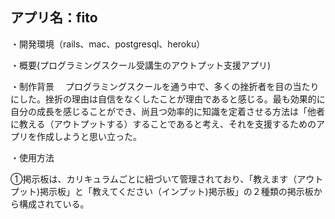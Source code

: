 ## アプリ名：fito

・開発環境（rails、mac、postgresql、heroku）

・概要(プログラミングスクール受講生のアウトプット支援アプリ)

・制作背景
　プログラミングスクールを通う中で、多くの挫折者を目の当たりにした。挫折の理由は自信をなくしたことが理由であると感じる。最も効果的に自分の成長を感じることができ、尚且つ効率的に知識を定着させる方法は「他者に教える（アウトプットする）することであると考え、それを支援するためのアプリを作成しようと思い立った。

・使用方法

   ①掲示板は、カリキュラムごとに紐づいて管理されており、「教えます（アウトプット)掲示板」と「教えてください（インプット)掲示板」の２種類の掲示板から構成されている。

